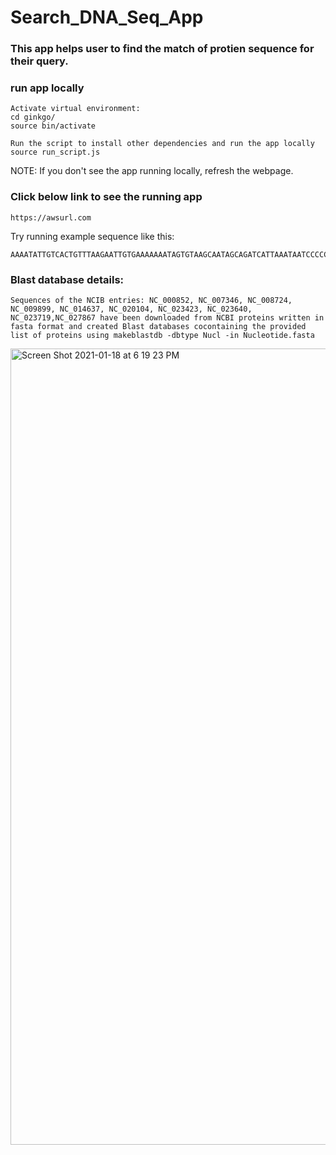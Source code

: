 # Search_DNA_Seq_App

### This app helps user to find the match of protien sequence for their query.  

### run app locally 
```
Activate virtual environment:
cd ginkgo/ 
source bin/activate 

Run the script to install other dependencies and run the app locally
source run_script.js
```
NOTE: If you don't see the app running locally, refresh the webpage.   

### Click below link to see the running app
```
https://awsurl.com
```

Try running example sequence like this:
```
AAAATATTGTCACTGTTTAAGAATTGTGAAAAAAATAGTGTAAGCAATAGCAGATCATTAAATAATCCCCCAAATTTTCAGAATTGTCAAAAATATTTTAGCACAATTCTAATATTTCTGGCAAAAAATATTCATAGTTGTCACATTAATAATGCAACAAATATGAAAAAATAATGATTTAGAATTTAGTAACATGTAAATATTTTTATATACATATACAAATTTGTTACTCTGTTTATTTTAGTTGTGTATTGATTATGTAAAAACATATAAAGAAAAAGACAGAATCTAACATAGGATATGCCAAAAAT
```

### Blast database details:

```
Sequences of the NCIB entries: ​​NC_000852, NC_007346, NC_008724, NC_009899, NC_014637, NC_020104, NC_023423, NC_023640, NC_023719,NC_027867 have been downloaded from NCBI proteins written in fasta format and created Blast databases cocontaining the provided list of proteins using makeblastdb -dbtype Nucl -in Nucleotide.fasta
```

<img width="1274" alt="Screen Shot 2021-01-18 at 6 19 23 PM" src="https://user-images.githubusercontent.com/43798183/104970560-e625f080-59b9-11eb-84ee-c1dceb8e029f.png">
